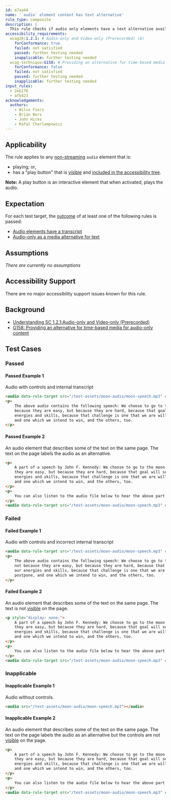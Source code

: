 ```yaml
---
id: e7aa44
name: '`audio` element content has text alternative'
rule_type: composite
description: |
  This rule checks if audio only elements have a text alternative available.
accessibility_requirements:
  wcag20:1.2.1: # Audio-only and Video-only (Prerecorded) (A)
    forConformance: true
    failed: not satisfied
    passed: further testing needed
    inapplicable: further testing needed
  wcag-technique:G158: # Providing an alternative for time-based media for audio-only content
    forConformance: false
    failed: not satisfied
    passed: further testing needed
    inapplicable: further testing needed
input_rules:
  - 2eb176
  - afb423
acknowledgements:
  authors:
    - Wilco Fiers
    - Brian Bors
    - John Hicks
    - Rafal Charlampowicz
---
```


## Applicability

The rule applies to any [non-streaming](#non-streaming-media-element) `audio` element that is:

- playing; or,
- has a "play button" that is [visible][] and [included in the accessibility tree](#included-in-the-accessibility-tree).

**Note:** A play button is an interactive element that when activated, plays the audio.

## Expectation

For each test target, the [outcome](#outcome) of at least one of the following rules is passed:

- [Audio elements have a transcript](https://act-rules.github.io/rules/2eb176)
- [Audio-only as a media alternative for text](https://act-rules.github.io/rules/afb423)

## Assumptions

_There are currently no assumptions_

## Accessibility Support

There are no major accessibility support issues known for this rule.

## Background

- [Understanding SC 1.2.1:Audio-only and Video-only (Prerecorded)](https://www.w3.org/WAI/WCAG21/Understanding/audio-only-and-video-only-prerecorded)
- [G158: Providing an alternative for time-based media for audio-only content](https://www.w3.org/WAI/WCAG21/Techniques/general/G158)

## Test Cases

### Passed

#### Passed Example 1

Audio with controls and internal transcript

```html
<audio data-rule-target src="/test-assets/moon-audio/moon-speech.mp3" controls></audio>
<p>
	The above audio contains the following speech: We choose to go to the moon in this decade and do the other things, not
	because they are easy, but because they are hard, because that goal will serve to organize and measure the best of our
	energies and skills, because that challenge is one that we are willing to accept, one we are unwilling to postpone,
	and one which we intend to win, and the others, too.
</p>
```

#### Passed Example 2

An audio element that describes some of the text on the same page. The text on the page labels the audio as an alternative.

```html
<p>
	A part of a speech by John F. Kennedy: We choose to go to the moon in this decade and do the other things, not because
	they are easy, but because they are hard, because that goal will serve to organize and measure the best of our
	energies and skills, because that challenge is one that we are willing to accept, one we are unwilling to postpone,
	and one which we intend to win, and the others, too.
</p>
<p>
	You can also listen to the audio file below to hear the above part of the speech.
</p>
<audio data-rule-target src="/test-assets/moon-audio/moon-speech.mp3" controls></audio>
```

### Failed

#### Failed Example 1

Audio with controls and incorrect internal transcript

```html
<audio data-rule-target src="/test-assets/moon-audio/moon-speech.mp3" controls></audio>
<p>
	The above audio contains the following speech: We choose to go to the cheese in this decade and do the other things,
	not because they are easy, but because they are hard, because that goal will serve to organize and measure the best of
	our energies and skills, because that challenge is one that we are willing to accept, one we are unwilling to
	postpone, and one which we intend to win, and the others, too.
</p>
```

#### Failed Example 2

An audio element that describes some of the text on the same page. The text is not [visible][] on the page.

```html
<p style="display: none;">
	A part of a speech by John F. Kennedy: We choose to go to the moon in this decade and do the other things, not because
	they are easy, but because they are hard, because that goal will serve to organize and measure the best of our
	energies and skills, because that challenge is one that we are willing to accept, one we are unwilling to postpone,
	and one which we intend to win, and the others, too.
</p>
<p>
	You can also listen to the audio file below to hear the above part of the speech.
</p>
<audio data-rule-target src="/test-assets/moon-audio/moon-speech.mp3" controls></audio>
```

### Inapplicable

#### Inapplicable Example 1

Audio without controls.

```html
<audio src="/test-assets/moon-audio/moon-speech.mp3"></audio>
```

#### Inapplicable Example 2

An audio element that describes some of the text on the same page. The text on the page labels the audio as an alternative but the controls are not [visible][] on the page.

```html
<p>
	A part of a speech by John F. Kennedy: We choose to go to the moon in this decade and do the other things, not because
	they are easy, but because they are hard, because that goal will serve to organize and measure the best of our
	energies and skills, because that challenge is one that we are willing to accept, one we are unwilling to postpone,
	and one which we intend to win, and the others, too.
</p>
<p>
	You can also listen to the audio file below to hear the above part of the speech.
</p>
<audio data-rule-target src="/test-assets/moon-audio/moon-speech.mp3" controls style="display: none;"></audio>
```

[visible]: #visible 'Definition of visible'
